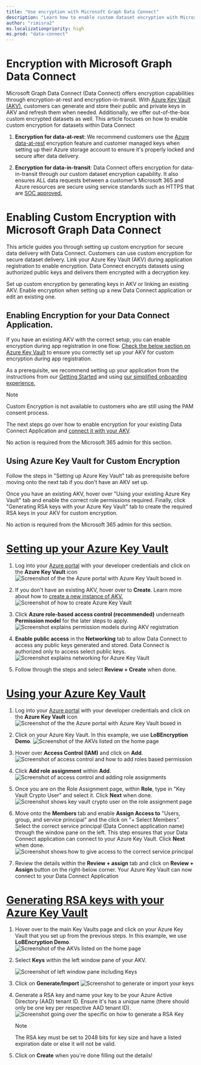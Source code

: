 ```yaml
---
title: "Use encryption with Microsoft Graph Data Connect"
description: "Learn how to enable custom dataset encryption with Microsoft Graph Data Connect"
author: "rimisra2"
ms.localizationpriority: high
ms.prod: "data-connect"
---
```


# Encryption with Microsoft Graph Data Connect

Microsoft Graph Data Connect (Data Connect) offers encryption capabilities through encryption-at-rest and encryption-in-transit. With [Azure Key Vault (AKV)](https://learn.microsoft.com/en-us/azure/key-vault/general/basic-concepts), customers can generate and store their public and private keys in AKV and refresh them when needed. Additionally, we offer out-of-the-box custom encrypted datasets as well. This article focuses on how to enable custom encryption for datasets within Data Connect 

1. **Encryption for data-at-rest**: We recommend customers use the [Azure data-at-rest](https://learn.microsoft.com/en-us/azure/security/fundamentals/encryption-atrest) encryption feature and customer managed keys when setting up their Azure storage account to ensure it's properly locked and secure after data delivery. 

2. **Encryption for data-in-transit**: Data Connect offers encryption for data-in-transit through our custom dataset encryption capability. It also ensures ALL data requests between a customer’s Microsoft 365 and Azure resources are secure using service standards such as HTTPS that are [SOC approved.](https://docs.microsoft.com/en-us/compliance/regulatory/offering-soc-2)

# Enabling Custom Encryption with Microsoft Graph Data Connect

This article guides you through setting up custom encryption for secure data delivery with Data Connect.
Customers can use custom encryption for secure dataset delivery. Link your Azure Key Vault (AKV) during application registration to enable encryption. Data Connect encrypts datasets using authorized public keys and delivers them encrypted with a decryption key.

Set up custom encryption by generating keys in AKV or linking an existing AKV. Enable encryption when setting up a new Data Connect application or edit an existing one.

## Enabling Encryption for your Data Connect Application.

If you have an existing AKV with the correct setup, you can enable encryption during app registration in one flow. [Check the below section on Azure Key Vault](./data-connect-custom-encryption.md#using-azure-key-vault-for-custom-encryption) to ensure you correctly set up your AKV for custom encryption during app registration.

As a prerequisite, we recommend setting up your application from the instructions from our [Getting Started](../includes/data-connect-quickstart-01.md) and using [our simplified onboarding experience.](./onboarding-experience-overview.md)

> [!NOTE]
> Custom Encryption is not available to customers who are still using the PAM consent process. 

The next steps go over how to enable encryption for your existing Data Connect Application and [connect it with your AKV](./data-connect-custom-encryption.md#using-azure-key-vault-for-custom-encryption).

No action is required from the Microsoft 365 admin for this section.

## Using Azure Key Vault for Custom Encryption

Follow the steps in "Setting up Azure Key Vault" tab as prerequisite before moving onto the next tab if you don't have an AKV set up.

Once you have an existing AKV, hover over "Using your existing Azure Key Vault" tab and enable the correct role permissions required. Finally, click "Generating RSA keys with your Azure Key Vault" tab to create the required RSA keys in your AKV for custom encryption.

No action is required from the Microsoft 365 admin for this section.

# [Setting up your Azure Key Vault](#tab/SettingUpAKV)

1. Log into your [Azure portal](https://ms.portal.azure.com) with your developer credentials and click on the **Azure Key Vault** icon
    ![Screenshot of the the Azure portal with Azure Key Vault boxed in](images/azure-portal-akv.png)

2. If you don't have an existing AKV, hover over to **Create**. Learn more about how to [create a new instance of AKV.](https://learn.microsoft.com/en-us/azure/key-vault/general/quick-create-portal) 
    ![Screenshot of how to create Azure Key Vault](images/create-akv.png)

3. Click **Azure role-based access control (recommended)** underneath **Permission model** for the later steps to apply. 
    ![Screenshot explains permission models during AKV registration](images/akv-permission-model.png)

4. **Enable public access** in the **Networking** tab to allow Data Connect to access any public keys generated and stored. Data Connect is authorized only to access select public keys. 
    ![Screenshot explains networking for Azure Key Vault](images/akv-networking.png)

5. Follow through the steps and select **Review + Create** when done.

# [Using your Azure Key Vault](#tab/ExistingAKV)

1. Log into your [Azure portal](https://ms.portal.azure.com) with your developer credentials and click on the **Azure Key Vault** icon
    ![Screenshot of the the Azure portal with Azure Key Vault boxed in](images/azure-portal-akv.png)

2. Click on your Azure Key Vault. In this example, we use **LoBEncryption Demo**.
    ![Screenshot of the AKVs listed on the home page](images/akv-main-page.png)

3. Hover over **Access Control (IAM)** and click on **Add**.
    ![Screenshot of access control and how to add roles based permission](images/akv-access-control.png)

4. Click **Add role assignment** within **Add**.
    ![Screenshot of access control and adding role assignments](images/akv-add-role-assignment.png)

5. Once you are on the Role Assignment page, within **Role**, type in "Key Vault Crypto User" and select it. Click **Next** when done.
    ![Screenshot shows key vault crypto user on the role assignment page](images/akv-crypto-user.png)

6. Move onto the **Members** tab and enable **Assign Access to** "Users, group, and service principal" and the click on "+ Select Members". Select the correct service principal (Data Connect application name) through the window pane on the left. This step ensures that your Data Connect application can connect to your Azure Key Vault. Click **Next** when done.
    ![Screenshot shows how to give access to the correct service principal](images/akv-select-service-principal.png)

7. Review the details within the **Review + assign** tab and click on **Review + Assign** button on the right-below corner. Your Azure Key Vault can now connect to your Data Connect Application

# [Generating RSA keys with your Azure Key Vault](#tab/AKVKeys)

1. Hover over to the main Key Vaults page and click on your Azure Key Vault that you set up from the previous steps. In this example, we use **LoBEncryption Demo**.
    ![Screenshot of the AKVs listed on the home page](images/akv-main-page.png)

2. Select **Keys** within the left window pane of your AKV.

    ![Screenshot of left window pane including Keys](images/akv-keys.png)

3. Click on **Generate/Import**
    ![Screenshot to generate or import your keys](images/akv-generate-keys.png)

4. Generate a RSA key and name your key to be your Azure Active Directory (AAD) tenant ID. Ensure it's has a unique name (there should only be one key per respective AAD tenant ID).
    ![Screenshot going over the specific on how to generate a RSA Key](images/akv-generate-RSA-key.png)

    > [!NOTE]
    > The RSA key must be set to 2048 bits for key size and have a listed expiration date or else it will not be valid. 

5. Click on **Create** when you're done filling out the details!
